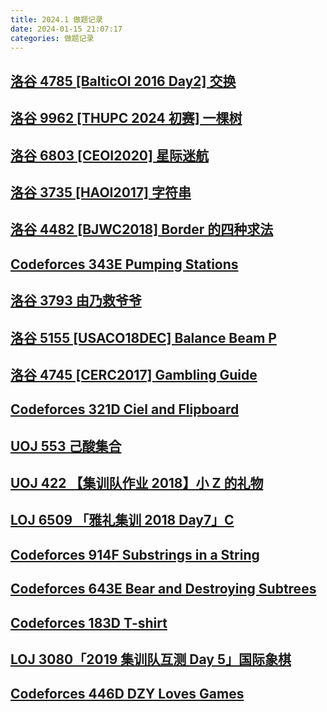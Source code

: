```yaml
---
title: 2024.1 做题记录
date: 2024-01-15 21:07:17
categories: 做题记录
---
```


## [洛谷 4785 [BalticOI 2016 Day2] 交换](https://www.luogu.com.cn/problem/P4785)

## [洛谷 9962 [THUPC 2024 初赛] 一棵树](https://www.luogu.com.cn/problem/P9962)

## [洛谷 6803 [CEOI2020] 星际迷航](https://www.luogu.com.cn/problem/P6803)

## [洛谷 3735 [HAOI2017] 字符串](https://www.luogu.com.cn/problem/P3735)

## [洛谷 4482 [BJWC2018] Border 的四种求法](https://www.luogu.com.cn/problem/P4482)

## [Codeforces 343E Pumping Stations](https://codeforces.com/contest/343/problem/E)

## [洛谷 3793 由乃救爷爷](https://www.luogu.com.cn/problem/P3793)

## [洛谷 5155 [USACO18DEC] Balance Beam P](https://www.luogu.com.cn/problem/P5155)

## [洛谷 4745 [CERC2017] Gambling Guide](https://www.luogu.com.cn/problem/P4745)

## [Codeforces 321D Ciel and Flipboard](https://codeforces.com/contest/321/problem/D)

## [UOJ 553 己酸集合](https://uoj.ac/problem/553)

## [UOJ 422 【集训队作业 2018】小 Z 的礼物](https://uoj.ac/problem/422)

## [LOJ 6509 「雅礼集训 2018 Day7」C](https://loj.ac/p/6509)

## [Codeforces 914F Substrings in a String](https://codeforces.com/contest/914/problem/F)

## [Codeforces 643E Bear and Destroying Subtrees](https://codeforces.com/contest/643/problem/E)

## [Codeforces 183D T-shirt](https://codeforces.com/contest/183/problem/D)

## [LOJ 3080「2019 集训队互测 Day 5」国际象棋](https://loj.ac/p/3080)

## [Codeforces 446D DZY Loves Games](https://codeforces.com/contest/446/problem/D)
